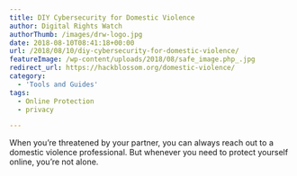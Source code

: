 ```yaml
---
title: DIY Cybersecurity for Domestic Violence
author: Digital Rights Watch
authorThumb: /images/drw-logo.jpg
date: 2018-08-10T08:41:18+00:00
url: /2018/08/10/diy-cybersecurity-for-domestic-violence/
featureImage: /wp-content/uploads/2018/08/safe_image.php_.jpg
redirect_url: https://hackblossom.org/domestic-violence/
category:
  - 'Tools and Guides'
tags:
  - Online Protection
  - privacy

---
```

When you&#8217;re threatened by your partner, you can always reach out to a domestic violence professional. But whenever you need to protect yourself online, you&#8217;re not alone.

